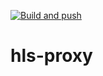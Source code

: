 [![Build and push](https://github.com/likelion/hls-proxy/actions/workflows/docker-image.yml/badge.svg)](https://github.com/likelion/hls-proxy/actions/workflows/docker-image.yml)
# hls-proxy
